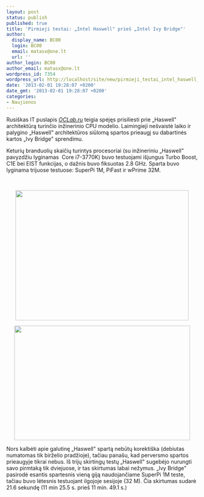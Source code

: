 ```yaml
---
layout: post
status: publish
published: true
title: 'Pirmieji testai: „Intel Haswell" prieš „Intel Ivy Bridge"'
author:
  display_name: BC00
  login: BC00
  email: matasx@one.lt
  url: ''
author_login: BC00
author_email: matasx@one.lt
wordpress_id: 7354
wordpress_url: http://localhost/site/new/pirmieji_testai_intel_haswell_pries_intel_ivy_bridge/
date: '2013-02-01 19:28:07 +0200'
date_gmt: '2013-02-01 19:28:07 +0200'
categories:
- Naujienos
---
```

<p>
	Rusi&scaron;kas IT puslapis <a href="http://oclab.ru/news/pervyie-rezultatyi-testirovaniya-protsessora-haswell-v-populyarnyih-prilozheniyah"><em>OCLab.ru</em></a> teigia spėjęs prisiliesti prie &bdquo;Haswell&quot; architektūrą turinčio inžinerinio CPU modelio. Laimingieji ne&scaron;vaistė laiko ir palygino &bdquo;Haswell&quot; architektūros siūlomą spartos prieaugį su dabartinės kartos &bdquo;Ivy Bridge&quot; sprendimu.</p>
<p>
	Keturių branduolių skaičių turintys procesoriai (su inžineriniu &bdquo;Haswell&quot; pavyzdžiu lyginamas&nbsp; Core i7-3770K) buvo testuojami i&scaron;jungus Turbo Boost, C1E bei EIST funkcijas, o dažnis buvo fiksuotas 2.8 GHz. Sparta buvo lyginama trijuose testuose: SuperPi 1M, PiFast ir wPrime 32M.</p>
<p>
	&nbsp;</p>
<p style="text-align: center;">
	<img alt="" src="http://technews.lt/userfiles/haswellengsample.jpg" style="width: 456px; height: 343px;" /></p>
<p style="text-align: center;">
	<img alt="" src="http://technews.lt/userfiles/haswellengsample(2).jpg" style="width: 463px; height: 302px;" /></p>
<p>
	Nors kalbėti apie galutinę &bdquo;Haswell&quot; spartą nebūtų korekti&scaron;ka (debiutas numatomas tik birželio pradžioje), tačiau pana&scaron;u, kad perversmo spartos prieaugyje tikrai nebus. I&scaron; trijų skirtingų testų &bdquo;Haswell&quot; sugebėjo nurungti savo pirmtaką tik dviejuose, ir tas skirtumas labai nežymus. &bdquo;Ivy Bridge&quot; pasirodė esantis spartesnis vieną giją naudojančiame SuperPi 1M teste, tačiau buvo lėtesnis testuojant ilgojoje sesijoje (32 M). Čia skirtumas sudarė 21.6 sekundę (11 min 25.5 s. prie&scaron; 11 min. 49.1 s.)</p>
